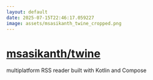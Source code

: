 ```yaml
---
layout: default
date: 2025-07-15T22:46:17.059227
image: assets/msasikanth_twine_cropped.png
---
```


# [msasikanth/twine](https://github.com/msasikanth/twine)

multiplatform RSS reader built with Kotlin and Compose

